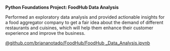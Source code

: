 **Python Foundations Project: FoodHub Data Analysis**

Performed an exploratory data analysis and provided actionable insights for a food aggregator company to get a fair idea about the demand of different restaurants and cuisines, which will help them enhance their customer experience and improve the business.

[@github.com/briananotado/FoodHub/FoodHub _Data_Analysis.ipynb](https://github.com/briananotado/FoodHub/blob/main/FoodHub%20_Data_Analysis.ipynb)
